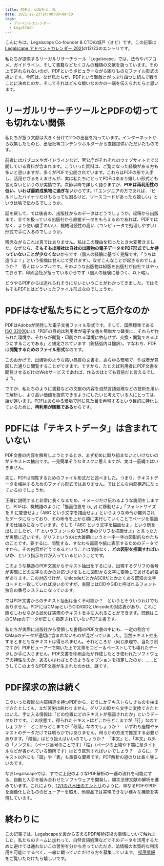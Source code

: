 ```yaml
---
title: PDFと、出版社と、私
date: 2021-12-23T14:00:00+09:00
tags:
  - アドベントカレンダー
  - LegalTech
---
```


こんにちは。Legalscape Co-founder & CTOの城戸（きど）です。この記事は[Legalscape アドベントカレンダー 2021](https://qiita.com/advent-calendar/2021/legalscape)の12/23のエントリです。

私たちが提供するリーガルリサーチツール「Legalscape」では、法令やパブコメ、ガイドライン、そして書籍などたくさんの種類の文献を扱っています。その上で逃れられないのが、PDFというポピュラーながら困りものなファイル形式の扱いです。今回は、なぜ私たちが、PDFという難敵とがっぷり四つに組んで戦うことに決めたのか、そしてそれはどんな戦いなのかの一端を伝えられたらと思います。

# リーガルリサーチツールとPDFの切っても切れない関係

私たちが扱う文献は大きく分けて2つの出自を持っています。インターネットから収集したものと、出版社等コンテンツホルダーから直接提供いただいたものです。

前者にはパブコメやガイドラインなど、官公庁がそれぞれのウェブサイト上で公開している資料が含まれます。こういった資料は、ご覧になった経験がある方も多いと思いますが、多くがPDFで公開されています。これらはPDFの形で入手し、活用せざるをえませんが、実は私たちにとってPDFはあまり嬉しい形式とも言えないというのが実情です。次節以降で詳しく語りますが、**PDFは再利用性の低い、いわば最終成果物に過ぎない**からです。ITエンジニアの方であれば、「ビルドしたバイナリだけもらっても困るけど、ソースコードがあったら嬉しい」という比喩で伝わるでしょうか。

話を戻して、では後者の、出版社からのデータはどうでしょうか。起稿から出版まで、全てを扱っている出版社から直接データをもらえるのであれば、PDFではなく、より使い勝手のいい、機械可読性の高い（コンピュータで処理しやすい）形式で手に入るのでしょうか。

残念ながらこれは真ではありません。私はこの理由を知ったとき大変驚きました。なぜなら、**そもそも出版社は自社の出版物の電子データをPDF形式でしか持っていないことが少なくない**からです（個人の経験に基づく見解です。「うちは違うよ！」という指摘は甘んじて受けます）。なぜこんなことが起きるのでしょうか？　答えはシンプルです。そのような出版物は組版を出版社が自社ではやっておらず、印刷会社が担っているからです（個人の経験に基づく、以下略）。

どうやらPDFからは逃れられそうにないということがわかってきました。ではそもそもPDFとはどういったファイル形式なのでしょうか。

# PDFはなぜ私たちにとって厄介なのか

PDFはAdobeが開発した電子文書ファイル形式です。そして、国際標準である[ISO 32000](https://www.iso.org/standard/51502.html)には「PDFの目的は利用者が電子文書を簡単かつ確実に、それらが作られた環境や、それらが閲覧・印刷される環境に依存せず、交換・閲覧できるようにすることである」と規定されています（鉤括弧内は拙訳）。すなわち、PDFは**閲覧するためのファイル形式**なのです。

このおかげで、出版物のような高い品質の文書を、あらゆる環境で、作成者が意図した通りに閲覧することができます。ですから、たとえば利用者にPDF文書を閲覧させるだけのWebサービスであれば、作るのはとても容易だと言えるでしょう。

ですが、私たちのように書籍などの文献の内容を自然言語処理などの技術を用いて解析し、より高い価値を提供できるようにしたいと考えている人にとっては、話が違います。PDFはあらゆる環境で同じ見た目を再現するという目的に特化しているために、**再利用が困難である**からです。

# PDFには「テキストデータ」は含まれていない

PDF文書の内容を解析しようとするとき、まず初めに取り組まないといけないのがテキストの抽出です。一見簡単そうなタスクに思えますが、実は一筋縄ではいきません。

先に、PDFは閲覧するためのファイル形式だと述べました。つまり、テキストデータを格納するためのファイル形式ではありません。ではどんな内部構造になっているのでしょうか。

正確に説明すると非常に長くなるため、イメージだけ伝わるような説明をしますと、PDFは、機械語のように「描画位置を (x, y) に移動せよ」「フォントサイズを S に変更せよ」「ABC という文字を描画せよ」というような命令が羅列されたデータになっており、その命令を上から順に実行していくことでページを描画する仕組みになっています。そして「ABC という文字を描画せよ」という例を出しましたが、「F というフォントの 12345 番のグリフを描画せよ」と言った方が実態に近いです。グリフというのは大雑把にいうと一字一字の図形的なかたちのことです。要するに、閲覧する、すなわち画面や紙に表示するためのデータですから、その内容がどうであるということは関係なく、**どの図形を描画すればいいか**、という指示だけが入っているということです。

このような構造のPDF文書からテキスト抽出をするには、出現するグリフの番号が実際にどの文字なのかの対応づけをもとに図形から文字に変換してあげる必要があります。この対応づけが、UnicodeだとかASCIIだとかよくある既知の文字コードと一致していれば良いのですが、実際にはCIDやGIDと呼ばれるフォント独自の番号システムになっています。

ではPDF文書からのテキスト抽出は全く不可能か？　というとそういうわけでもありません。PDFにはCMapというCID/GIDとUnicodeの対応表があり、これに照らしわせながら読めば実際のテキストを手に入れることができます。問題はこのCMapのデータが正しく指定されていないPDF文書です。

私たちが実際に出版社から受領した書籍のPDF文書の中にも、一定の割合でCMapのデータが適切に含まれないものが混ざっていました。当然テキスト抽出するとまともなテキストは得られません。それどころか（同じ原理で、当たり前ですが）PDFビューアーで開いた上で文章をコピー＆ペーストしても壊れたデータしか手に入りません。PDF文書を印刷会社が作成したとき使われたソフトウェアの特性なのか、あるいはわざとそのようなオプションを指定したのか、……どうしてこのようなPDF文書が生まれたのかは、謎です。

# PDF探求の旅は続く

こういった複雑な内部構造を持つPDFから、どうにかテキストらしきものを抽出できたとしても、まだ苦労は終わりません。グリフのIDから文字に変換できたとはいえ、手に入る情報は「どの位置にどのテキストが描画されたか」というデータだけです。この状態で、得られたテキストはどこからどこまでが「行」なのでしょうか？　どこからどこまでが「段落」なのでしょうか？　いずれも座標やテキストのデータだけでは明らかではありません。何らかの方法で推定する必要があります。「段組」はどう扱えばいいのでしょうか？　「本文」と、「本文」以外の「ノンブル」（ページ番号のことです）「柱」（ページの上端や下端に章タイトルなどが書かれている箇所です）はどう区別すればいいでしょう？　さらに、テキスト以外にも「図」や「表」も重要な要素です。PDF解析の道のりは長く険しいのです。

なおLegalscapeでは、すでに上記のようなPDF解析の一連の流れを可能にする、自動と人手を組み合わせたソフトウェアを開発し、順次法律文献の解析を進めています。これにより、[12/1の八木田のエントリ](https://note.com/legalscape/n/nb21cfd8bc0c2)のように、単なるPDFやPDFを画像化したもののビューアーを超え、他製品では実現できない様々な機能を実現しています。

# 終わりに

この記事では、Legalscapeを裏から支えるPDF解析技術の事情について触れました。私たちのチームに加わって、自然言語処理などでそのデータを活用するために避けては通れないこの苦労を分かち合っていただき、法情報の本質的な利活用を可能にするべく、一緒に戦っていただける方を募集しています。
[採用情報](https://legalscape.notion.site/09aeb478072946c18249495b8fb63fcd)をご覧いただけたら嬉しいです。
